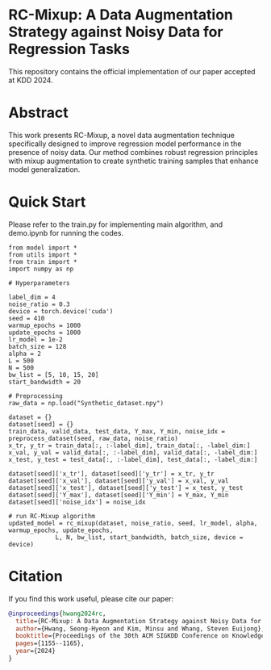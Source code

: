# RC-Mixup: A Data Augmentation Strategy against Noisy Data for Regression Tasks
This repository contains the official implementation of our paper accepted at KDD 2024.
# Abstract
This work presents RC-Mixup, a novel data augmentation technique specifically designed to improve regression model performance in the presence of noisy data. Our method combines robust regression principles with mixup augmentation to create synthetic training samples that enhance model generalization.

# Quick Start
Please refer to the train.py for implementing main algorithm, and demo.ipynb for running the codes.

```
from model import *
from utils import *
from train import *
import numpy as np

# Hyperparameters

label_dim = 4
noise_ratio = 0.3
device = torch.device('cuda')
seed = 410
warmup_epochs = 1000
update_epochs = 1000
lr_model = 1e-2
batch_size = 128
alpha = 2
L = 500
N = 500
bw_list = [5, 10, 15, 20]
start_bandwidth = 20

# Preprocessing
raw_data = np.load("Synthetic_dataset.npy")

dataset = {}
dataset[seed] = {}
train_data, valid_data, test_data, Y_max, Y_min, noise_idx = preprocess_dataset(seed, raw_data, noise_ratio)
x_tr, y_tr = train_data[:, :-label_dim], train_data[:, -label_dim:]
x_val, y_val = valid_data[:, :-label_dim], valid_data[:, -label_dim:]
x_test, y_test = test_data[:, :-label_dim], test_data[:, -label_dim:]

dataset[seed]['x_tr'], dataset[seed]['y_tr'] = x_tr, y_tr
dataset[seed]['x_val'], dataset[seed]['y_val'] = x_val, y_val
dataset[seed]['x_test'], dataset[seed]['y_test'] = x_test, y_test
dataset[seed]['Y_max'], dataset[seed]['Y_min'] = Y_max, Y_min
dataset[seed]['noise_idx'] = noise_idx

# run RC-Mixup algorithm
updated_model = rc_mixup(dataset, noise_ratio, seed, lr_model, alpha, warmup_epochs, update_epochs,
             L, N, bw_list, start_bandwidth, batch_size, device = device)
```

# Citation
If you find this work useful, please cite our paper:
```bibtex
@inproceedings{hwang2024rc,
  title={RC-Mixup: A Data Augmentation Strategy against Noisy Data for Regression Tasks},
  author={Hwang, Seong-Hyeon and Kim, Minsu and Whang, Steven Euijong},
  booktitle={Proceedings of the 30th ACM SIGKDD Conference on Knowledge Discovery and Data Mining},
  pages={1155--1165},
  year={2024}
}
```
